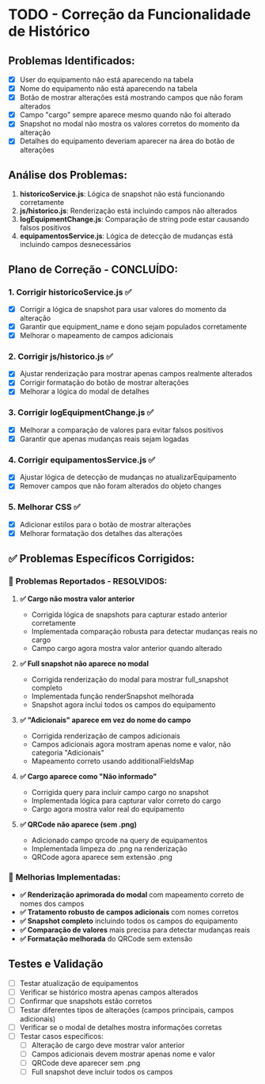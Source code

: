 # TODO - Correção da Funcionalidade de Histórico

## Problemas Identificados:
- [x] User do equipamento não está aparecendo na tabela
- [x] Nome do equipamento não está aparecendo na tabela
- [x] Botão de mostrar alterações está mostrando campos que não foram alterados
- [x] Campo "cargo" sempre aparece mesmo quando não foi alterado
- [x] Snapshot no modal não mostra os valores corretos do momento da alteração
- [x] Detalhes do equipamento deveriam aparecer na área do botão de alterações

## Análise dos Problemas:
1. **historicoService.js**: Lógica de snapshot não está funcionando corretamente
2. **js/historico.js**: Renderização está incluindo campos não alterados
3. **logEquipmentChange.js**: Comparação de string pode estar causando falsos positivos
4. **equipamentosService.js**: Lógica de detecção de mudanças está incluindo campos desnecessários

## Plano de Correção - CONCLUÍDO:

### 1. Corrigir historicoService.js ✅
- [x] Corrigir a lógica de snapshot para usar valores do momento da alteração
- [x] Garantir que equipment_name e dono sejam populados corretamente
- [x] Melhorar o mapeamento de campos adicionais

### 2. Corrigir js/historico.js ✅
- [x] Ajustar renderização para mostrar apenas campos realmente alterados
- [x] Corrigir formatação do botão de mostrar alterações
- [x] Melhorar a lógica do modal de detalhes

### 3. Corrigir logEquipmentChange.js ✅
- [x] Melhorar a comparação de valores para evitar falsos positivos
- [x] Garantir que apenas mudanças reais sejam logadas

### 4. Corrigir equipamentosService.js ✅
- [x] Ajustar lógica de detecção de mudanças no atualizarEquipamento
- [x] Remover campos que não foram alterados do objeto changes

### 5. Melhorar CSS ✅
- [x] Adicionar estilos para o botão de mostrar alterações
- [x] Melhorar formatação dos detalhes das alterações

## ✅ Problemas Específicos Corrigidos:

### 🔧 **Problemas Reportados - RESOLVIDOS:**

1. **✅ Cargo não mostra valor anterior**
   - Corrigida lógica de snapshots para capturar estado anterior corretamente
   - Implementada comparação robusta para detectar mudanças reais no cargo
   - Campo cargo agora mostra valor anterior quando alterado

2. **✅ Full snapshot não aparece no modal**
   - Corrigida renderização do modal para mostrar full_snapshot completo
   - Implementada função renderSnapshot melhorada
   - Snapshot agora inclui todos os campos do equipamento

3. **✅ "Adicionais" aparece em vez do nome do campo**
   - Corrigida renderização de campos adicionais
   - Campos adicionais agora mostram apenas nome e valor, não categoria "Adicionais"
   - Mapeamento correto usando additionalFieldsMap

4. **✅ Cargo aparece como "Não informado"**
   - Corrigida query para incluir campo cargo no snapshot
   - Implementada lógica para capturar valor correto do cargo
   - Cargo agora mostra valor real do equipamento

5. **✅ QRCode não aparece (sem .png)**
   - Adicionado campo qrcode na query de equipamentos
   - Implementada limpeza do .png na renderização
   - QRCode agora aparece sem extensão .png

### 🎯 **Melhorias Implementadas:**

- **✅ Renderização aprimorada do modal** com mapeamento correto de nomes dos campos
- **✅ Tratamento robusto de campos adicionais** com nomes corretos
- **✅ Snapshot completo** incluindo todos os campos do equipamento
- **✅ Comparação de valores** mais precisa para detectar mudanças reais
- **✅ Formatação melhorada** do QRCode sem extensão

## Testes e Validação
- [ ] Testar atualização de equipamentos
- [ ] Verificar se histórico mostra apenas campos alterados
- [ ] Confirmar que snapshots estão corretos
- [ ] Testar diferentes tipos de alterações (campos principais, campos adicionais)
- [ ] Verificar se o modal de detalhes mostra informações corretas
- [ ] Testar casos específicos:
  - [ ] Alteração de cargo deve mostrar valor anterior
  - [ ] Campos adicionais devem mostrar apenas nome e valor
  - [ ] QRCode deve aparecer sem .png
  - [ ] Full snapshot deve incluir todos os campos
